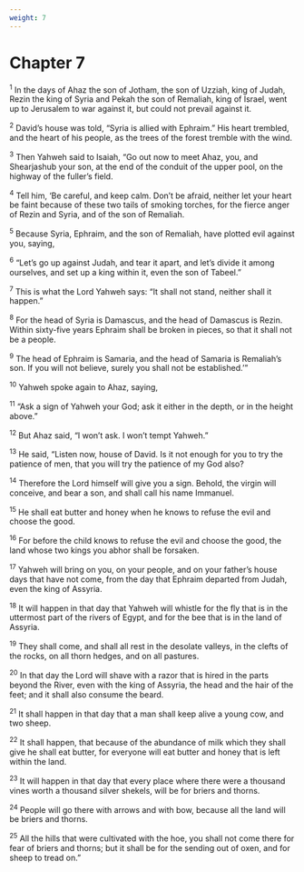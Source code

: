 ```yaml
---
weight: 7
---
```


# Chapter 7

<sup>1</sup> In the days of Ahaz the son of Jotham, the son of Uzziah, king of Judah, Rezin the king of Syria and Pekah the son of Remaliah, king of Israel, went up to Jerusalem to war against it, but could not prevail against it. 

<sup>2</sup> David’s house was told, “Syria is allied with Ephraim.” His heart trembled, and the heart of his people, as the trees of the forest tremble with the wind. 

<sup>3</sup> Then Yahweh said to Isaiah, “Go out now to meet Ahaz, you, and Shearjashub your son, at the end of the conduit of the upper pool, on the highway of the fuller’s field. 

<sup>4</sup> Tell him, ‘Be careful, and keep calm. Don’t be afraid, neither let your heart be faint because of these two tails of smoking torches, for the fierce anger of Rezin and Syria, and of the son of Remaliah. 

<sup>5</sup> Because Syria, Ephraim, and the son of Remaliah, have plotted evil against you, saying, 

<sup>6</sup> “Let’s go up against Judah, and tear it apart, and let’s divide it among ourselves, and set up a king within it, even the son of Tabeel.” 

<sup>7</sup> This is what the Lord Yahweh says: “It shall not stand, neither shall it happen.” 

<sup>8</sup> For the head of Syria is Damascus, and the head of Damascus is Rezin. Within sixty-five years Ephraim shall be broken in pieces, so that it shall not be a people. 

<sup>9</sup> The head of Ephraim is Samaria, and the head of Samaria is Remaliah’s son. If you will not believe, surely you shall not be established.’” 

<sup>10</sup> Yahweh spoke again to Ahaz, saying, 

<sup>11</sup> “Ask a sign of Yahweh your God; ask it either in the depth, or in the height above.” 

<sup>12</sup> But Ahaz said, “I won’t ask. I won’t tempt Yahweh.” 

<sup>13</sup> He said, “Listen now, house of David. Is it not enough for you to try the patience of men, that you will try the patience of my God also? 

<sup>14</sup> Therefore the Lord himself will give you a sign. Behold, the virgin will conceive, and bear a son, and shall call his name Immanuel. 

<sup>15</sup> He shall eat butter and honey when he knows to refuse the evil and choose the good. 

<sup>16</sup> For before the child knows to refuse the evil and choose the good, the land whose two kings you abhor shall be forsaken. 

<sup>17</sup> Yahweh will bring on you, on your people, and on your father’s house days that have not come, from the day that Ephraim departed from Judah, even the king of Assyria. 

<sup>18</sup> It will happen in that day that Yahweh will whistle for the fly that is in the uttermost part of the rivers of Egypt, and for the bee that is in the land of Assyria. 

<sup>19</sup> They shall come, and shall all rest in the desolate valleys, in the clefts of the rocks, on all thorn hedges, and on all pastures. 

<sup>20</sup> In that day the Lord will shave with a razor that is hired in the parts beyond the River, even with the king of Assyria, the head and the hair of the feet; and it shall also consume the beard. 

<sup>21</sup> It shall happen in that day that a man shall keep alive a young cow, and two sheep. 

<sup>22</sup> It shall happen, that because of the abundance of milk which they shall give he shall eat butter, for everyone will eat butter and honey that is left within the land. 

<sup>23</sup> It will happen in that day that every place where there were a thousand vines worth a thousand silver shekels, will be for briers and thorns. 

<sup>24</sup> People will go there with arrows and with bow, because all the land will be briers and thorns. 

<sup>25</sup> All the hills that were cultivated with the hoe, you shall not come there for fear of briers and thorns; but it shall be for the sending out of oxen, and for sheep to tread on.” 


